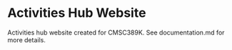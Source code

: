 # Activities Hub Website
Activities hub website created for CMSC389K. See documentation.md for more details.
